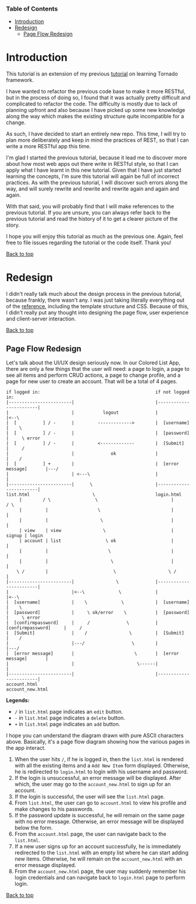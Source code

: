 ### Table of Contents

* [Introduction](#introduction)
* [Redesign](#redesign)
  * [Page Flow Redesign](#page-flow-redesign)

# Introduction

This tutorial is an extension of my previous [tutorial](https://github.com/gohkhoonhiang/coloredlist) on learning Tornado framework.

I have wanted to refactor the previous code base to make it more RESTful, but in the process of doing so, I found that it was actually pretty difficult and complicated to refactor the code. The difficulty is mostly due to lack of planning upfront and also because I have picked up some new knowledge along the way which makes the existing structure quite incompatible for a change.

As such, I have decided to start an entirely new repo. This time, I will try to plan more deliberately and keep in mind the practices of REST, so that I can write a more RESTful app this time.

I'm glad I started the previous tutorial, because it lead me to discover more about how most web apps out there write in RESTful style, so that I can apply what I have learnt in this new tutorial. Given that I have just started learning the concepts, I'm sure this tutorial will again be full of incorrect practices. As with the previous tutorial, I will discover such errors along the way, and will surely rewrite and rewrite and rewrite again and again and again.

With that said, you will probably find that I will make references to the previous tutorial. If you are unsure, you can always refer back to the previous tutorial and read the history of it to get a clearer picture of the story.

I hope you will enjoy this tutorial as much as the previous one. Again, feel free to file issues regarding the tutorial or the code itself. Thank you!

[Back to top](#table-of-contents)

# Redesign

I didn't really talk much about the design process in the previous tutorial, because frankly, there wasn't any. I was just taking literally everything out of the [reference](https://css-tricks.com/app-from-scratch-1-design/), including the template structure and CSS. Because of this, I didn't really put any thought into designing the page flow, user experience and client-server interaction.

[Back to top](#table-of-contents)

## Page Flow Redesign

Let's talk about the UI/UX design seriously now. In our Colored List App, there are only a few things that the user will need: a page to login, a page to see all items and perform CRUD actions, a page to change profile, and a page for new user to create an account. That will be a total of 4 pages.

```
if logged in:                                            if not logged in:
|------------------------|                               |------------------------|
|                        |           logout              |                        |<--\
|  [          ] / -      |         ------------->        |  [username]            |    \
|  [          ] / -      |                               |  [password]            |     \ error
|  [          ] / -      |         <-------------        |  [Submit]              |     /
|                        |              ok               |                        |    /
|  [          ] +        |                               |  [error message]       |---/
|                        | <---\                         |                        |
|------------------------|      \                        |------------------------|
list.html                        \                       login.html
     |        / \                 \                            |       / \
     |         |                   \                           |        |
     |         |                    \                          |        |
     | view    | view                \                         | signup | login
     | account | list                 \ ok                     |        |
     |         |                       \                       |        |
     |         |                        \                      |        |
    \ /        |                         \                    \ /       |
|------------------------|                \              |------------------------|
|                        |<--\             \             |                        |<--\
|  [username]            |    \             \            |  [username]            |    \
|  [password]            |     \ ok/error    \           |  [password]            |     \ error
|  [confirmpassword]     |     /              \          |  [confirmpassword]     |     /
|  [Submit]              |    /                \         |  [Submit]              |    /
|                        |---/                  \        |                        |---/
|  [error message]       |                       \       |  [error message]       |
|                        |                        \------|                        |
|------------------------|                               |------------------------|
account.html                                             account_new.html
```

**Legends:**
* `/` in `list.html` page indicates an `edit` button.
* `-` in `list.html` page indicates a `delete` button.
* `+` in `list.html` page indicates an `add` button.

I hope you can understand the diagram drawn with pure ASCII characters above. Basically, it's a page flow diagram showing how the various pages in the app interact.

1. When the user hits `/`, if he is logged in, then the `list.html` is rendered with all the existing items and a `Add New Item` form displayed. Otherwise, he is redirected to `login.html` to login with his username and password.
2. If the login is unsuccessful, an error message will be displayed. After which, the user may go to the `account_new.html` to sign up for an account.
3. If the login is successful, the user will see the `list.html` page.
4. From `list.html`, the user can go to `account.html` to view his profile and make changes to his passwords.
5. If the password update is successful, he will remain on the same page with no error message. Otherwise, an error message will be displayed below the form.
6. From the `account.html` page, the user can navigate back to the `list.html`.
7. If a new user signs up for an account successfully, he is immediately redirected to the `list.html` with an empty list where he can start adding new items. Otherwise, he will remain on the `account_new.html` with an error message displayed.
8. From the `account_new.html` page, the user may suddenly remember his login credentials and can navigate back to `login.html` page to perform login.

[Back to top](#table-of-contents)

